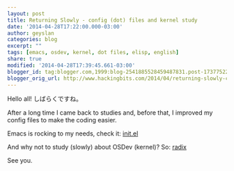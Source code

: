 ```yaml
---
layout: post
title: Returning Slowly - config (dot) files and kernel study
date: '2014-04-28T17:22:00.000-03:00'
author: geyslan
categories: blog
excerpt: ""
tags: [emacs, osdev, kernel, dot files, elisp, english]
share: true
modified: '2014-04-28T17:39:45.661-03:00'
blogger_id: tag:blogger.com,1999:blog-2541885528459487831.post-1737752253034423384
blogger_orig_url: http://www.hackingbits.com/2014/04/returning-slowly-config-dot-files-and.html
---
```


Hello all! しばらくですね。

After a long time I came back to studies and, before that, I improved my config
files to make the coding easier.

<!--more-->

Emacs is rocking to my needs, check it: [init.el](https://github.com/geyslan/configs/blob/master/home/.emacs.d/init.el)

And why not to study (slowly) about OSDev (kernel)? So: [radix](https://github.com/geyslan/radix)

See you.
